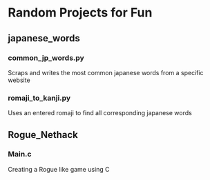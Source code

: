 # Random Projects for Fun

## japanese_words

### common_jp_words.py
Scraps and writes the most common japanese words from a specific website <br />

### romaji_to_kanji.py
Uses an entered romaji to find all corresponding japanese words <br />

## Rogue_Nethack

### Main.c
Creating a Rogue like game using C <br />
